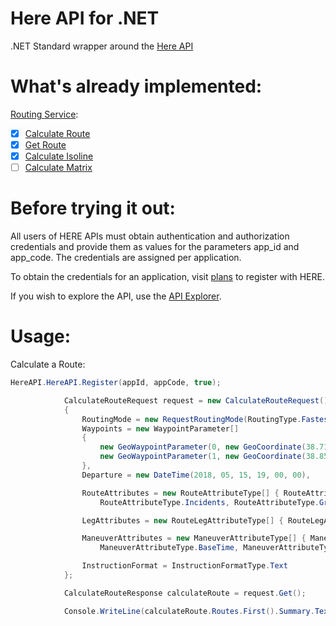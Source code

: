 # Here API for .NET
.NET Standard wrapper around the [Here API](https://developer.here.com/documentation)

# What's already implemented:

[Routing Service](https://developer.here.com/documentation/routing/topics/resources.html):
- [x] [Calculate Route](https://developer.here.com/documentation/routing/topics/resource-calculate-route.html)
- [x] [Get Route](https://developer.here.com/documentation/routing/topics/resource-get-route.html#resource-get-route)
- [x] [Calculate Isoline](https://developer.here.com/documentation/routing/topics/resource-calculate-isoline.html#resource-calculate-isoline)
- [ ] [Calculate Matrix](https://developer.here.com/documentation/routing/topics/resource-calculate-matrix.html)

# Before trying it out:
All users of HERE APIs must obtain authentication and authorization credentials and provide them as values for the parameters app_id and app_code. The credentials are assigned per application. 

To obtain the credentials for an application, visit [plans](http://developer.here.com/plans) to register with HERE.

If you wish to explore the API, use the [API Explorer](https://developer.here.com/api-explorer).

# Usage:

Calculate a Route:
```c#
HereAPI.HereAPI.Register(appId, appCode, true);

            CalculateRouteRequest request = new CalculateRouteRequest()
            {
                RoutingMode = new RequestRoutingMode(RoutingType.Fastest, TransportModeType.Car),
                Waypoints = new WaypointParameter[]
                {
                    new GeoWaypointParameter(0, new GeoCoordinate(38.711428, -9.240167)),
                    new GeoWaypointParameter(1, new GeoCoordinate(38.857363, -9.165800))
                },
                Departure = new DateTime(2018, 05, 15, 19, 00, 00),

                RouteAttributes = new RouteAttributeType[] { RouteAttributeType.Shape, RouteAttributeType.Legs,
                    RouteAttributeType.Incidents, RouteAttributeType.Groups },

                LegAttributes = new RouteLegAttributeType[] { RouteLegAttributeType.Links },

                ManeuverAttributes = new ManeuverAttributeType[] { ManeuverAttributeType.Time, ManeuverAttributeType.TrafficTime,
                    ManeuverAttributeType.BaseTime, ManeuverAttributeType.Notes },

                InstructionFormat = InstructionFormatType.Text
            };

            CalculateRouteResponse calculateRoute = request.Get();

            Console.WriteLine(calculateRoute.Routes.First().Summary.Text);

```
